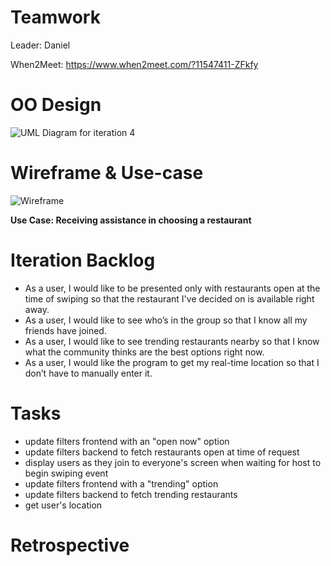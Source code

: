 # Teamwork

Leader: Daniel

When2Meet: https://www.when2meet.com/?11547411-ZFkfy

# OO Design

![UML Diagram for iteration 4]()

# Wireframe & Use-case

![Wireframe]()

**Use Case: Receiving assistance in choosing a restaurant**

# Iteration Backlog

- As a user, I would like to be presented only with restaurants open at the time of swiping so that the restaurant I've decided on is available right away.
- As a user, I would like to see who’s in the group so that I know all my friends have joined.
- As a user, I would like to see trending restaurants nearby so that I know what the community thinks are the best options right now.
- As a user, I would like the program to get my real-time location so that I don’t have to manually enter it.

# Tasks

- update filters frontend with an "open now" option
- update filters backend to fetch restaurants open at time of request
- display users as they join to everyone's screen when waiting for host to begin swiping event
- update filters frontend with a "trending" option
- update filters backend to fetch trending restaurants
- get user's location

# Retrospective

